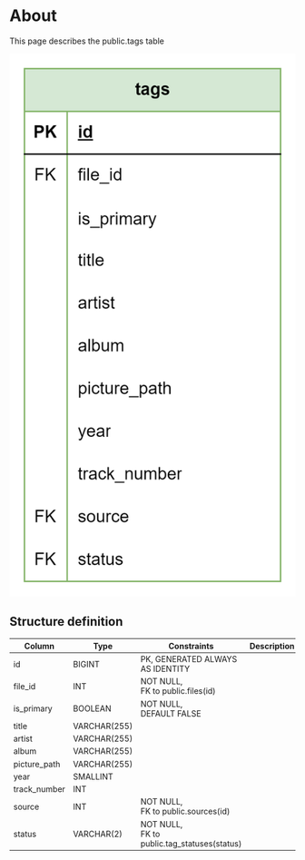 # About

This page describes the public.tags table

![alt text](tags.png)

## Structure definition

| Column | Type | Constraints | Description |
| - | - | - | - |
| id | BIGINT | PK, GENERATED ALWAYS AS IDENTITY |
| file_id | INT | NOT NULL,<br/> FK to public.files(id) |
| is_primary | BOOLEAN | NOT NULL,<br/> DEFAULT FALSE |
| title | VARCHAR(255) |
| artist | VARCHAR(255) |
| album | VARCHAR(255) |
| picture_path | VARCHAR(255) |
| year | SMALLINT |
| track_number | INT |
| source | INT | NOT NULL,<br/> FK to public.sources(id) |
| status | VARCHAR(2) | NOT NULL,<br/> FK to public.tag_statuses(status) |

